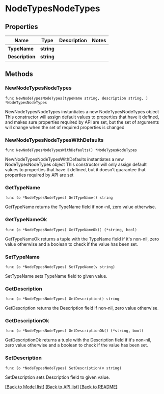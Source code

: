 # NodeTypesNodeTypes

## Properties

Name | Type | Description | Notes
------------ | ------------- | ------------- | -------------
**TypeName** | **string** |  | 
**Description** | **string** |  | 

## Methods

### NewNodeTypesNodeTypes

`func NewNodeTypesNodeTypes(typeName string, description string, ) *NodeTypesNodeTypes`

NewNodeTypesNodeTypes instantiates a new NodeTypesNodeTypes object
This constructor will assign default values to properties that have it defined,
and makes sure properties required by API are set, but the set of arguments
will change when the set of required properties is changed

### NewNodeTypesNodeTypesWithDefaults

`func NewNodeTypesNodeTypesWithDefaults() *NodeTypesNodeTypes`

NewNodeTypesNodeTypesWithDefaults instantiates a new NodeTypesNodeTypes object
This constructor will only assign default values to properties that have it defined,
but it doesn't guarantee that properties required by API are set

### GetTypeName

`func (o *NodeTypesNodeTypes) GetTypeName() string`

GetTypeName returns the TypeName field if non-nil, zero value otherwise.

### GetTypeNameOk

`func (o *NodeTypesNodeTypes) GetTypeNameOk() (*string, bool)`

GetTypeNameOk returns a tuple with the TypeName field if it's non-nil, zero value otherwise
and a boolean to check if the value has been set.

### SetTypeName

`func (o *NodeTypesNodeTypes) SetTypeName(v string)`

SetTypeName sets TypeName field to given value.


### GetDescription

`func (o *NodeTypesNodeTypes) GetDescription() string`

GetDescription returns the Description field if non-nil, zero value otherwise.

### GetDescriptionOk

`func (o *NodeTypesNodeTypes) GetDescriptionOk() (*string, bool)`

GetDescriptionOk returns a tuple with the Description field if it's non-nil, zero value otherwise
and a boolean to check if the value has been set.

### SetDescription

`func (o *NodeTypesNodeTypes) SetDescription(v string)`

SetDescription sets Description field to given value.



[[Back to Model list]](../README.md#documentation-for-models) [[Back to API list]](../README.md#documentation-for-api-endpoints) [[Back to README]](../README.md)


